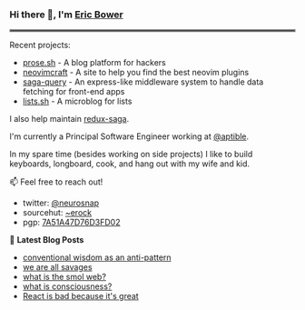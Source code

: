 ### Hi there 👋, I'm [Eric Bower](https://erock.io)

<hr style="border:2px solid gray"> </hr>

Recent projects:

- [prose.sh](https://prose.sh) - A blog platform for hackers
- [neovimcraft](https://neovimcraft.com) - A site to help you find the best
  neovim plugins
- [saga-query](https://github.com/redux-saga/saga-query) - An express-like
  middleware system to handle data fetching for front-end apps
- [lists.sh](https://lists.sh) - A microblog for lists

I also help maintain [redux-saga](https://github.com/redux-saga).

I'm currently a Principal Software Engineer working at
[@aptible](https://aptible.com).

In my spare time (besides working on side projects) I like to build keyboards, longboard, 
cook, and hang out with my wife and kid.

📫 Feel free to reach out!

- twitter: [@neurosnap](https://twitter.com/neurosnap)
- sourcehut: [~erock](https://git.sr.ht/~erock)
- pgp: [7A51A47D76D3FD02](https://erock.io/publickey.txt)

📕 **Latest Blog Posts**

<!-- BLOG-POST-LIST:START -->
- [conventional wisdom as an anti-pattern](https://erock.io/2023/02/26/anti-pattern.html)
- [we are all savages](https://erock.io/2023/01/23/we-are-all-savages.html)
- [what is the smol web?](https://erock.io/2022/12/31/what-is-the-smol-web.html)
- [what is consciousness?](https://erock.io/2022/10/15/what-is-consciousness.html)
- [React is bad because it&#39;s great](https://erock.io/2022/09/22/react-is-bad-because-its-great.html)
<!-- BLOG-POST-LIST:END -->
